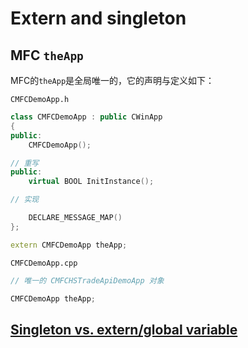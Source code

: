 # Extern and singleton

## MFC `theApp`

MFC的`theApp`是全局唯一的，它的声明与定义如下：

`CMFCDemoApp.h`

```c++
class CMFCDemoApp : public CWinApp
{
public:
	CMFCDemoApp();

// 重写
public:
	virtual BOOL InitInstance();

// 实现

	DECLARE_MESSAGE_MAP()
};

extern CMFCDemoApp theApp;
```

`CMFCDemoApp.cpp`

```c++
// 唯一的 CMFCHSTradeApiDemoApp 对象

CMFCDemoApp theApp;
```



## [Singleton vs. extern/global variable](https://forums.ogre3d.org/viewtopic.php?f=10&t=29576&sid=d2bf955bdf9876c76a8054b5c4060317)


